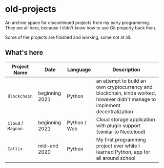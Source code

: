 
# old-projects

An archive space for discontinued projects from my early programming.
They are all here, because I didn't know how to use Git properly back then.

Some of the projects are finished and working, some not at all.

## What's here

| Project Name | Date | Language | Description |
|---|---|---|---|
| `Blockchain` | beginning 2021 | Python | an attempt to build an own cryptocurrency and blockchain, kinda worked, however didn't manage to implement decentralization |
| `Cloud` / `Magnan` | beginning 2021 | Python / Web | Cloud storage application with plugin support (similar to Nextcloud) |
| `Callix` | mid-end 2020 | Python | My first programming project ever while I learned Python, app for all around school |
